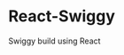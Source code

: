                                                                                          
 # React-Swiggy
 Swiggy build using React
